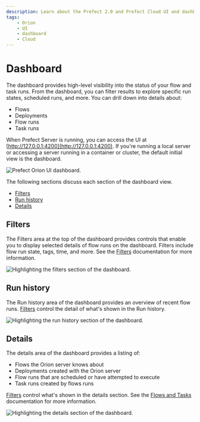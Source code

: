 ```yaml
---
description: Learn about the Prefect 2.0 and Prefect Cloud UI and dashboard.
tags:
    - Orion
    - UI
    - dashboard
    - Cloud
---
```


# Dashboard

The dashboard provides high-level visibility into the status of your flow and task runs. From the dashboard, you can filter results to explore specific run states, scheduled runs, and more. You can drill down into details about: 

- Flows
- Deployments
- Flow runs
- Task runs

When Prefect Server is running, you can access the UI at [http://127.0.0.1:4200](http://127.0.0.1:4200). If you're running a local server or accessing a server running in a container or cluster, the default initial view is the dashboard.

![Prefect Orion UI dashboard.](/img/ui/orion-dashboard.png)

The following sections discuss each section of the dashboard view.

- [Filters](#filters)
- [Run history](#run-history)
- [Details](#details)

## Filters

The Filters area at the top of the dashboard provides controls that enable you to display selected details of flow runs on the dashboard. Filters include flow run state, tags, time, and more. See the [Filters](/ui/filters/) documentation for more information.

![Highlighting the filters section of the dashboard.](/img/ui/orion-dash-filters.png)

## Run history

The Run history area of the dashboard provides an overview of recent flow runs. [Filters](#filters) control the detail of what's shown in the Run history.

![Highlighting the run history section of the dashboard.](/img/ui/orion-dash-history.png)

## Details

The details area of the dashboard provides a listing of:

- Flows the Orion server knows about
- Deployments created with the Orion server
- Flow runs that are scheduled or have attempted to execute
- Task runs created by flows runs

[Filters](#filters) control what's shown in the details section. See the [Flows and Tasks](/ui/flows-and-tasks/) documentation for more information.

![Highlighting the details section of the dashboard.](/img/ui/orion-dash-details.png)